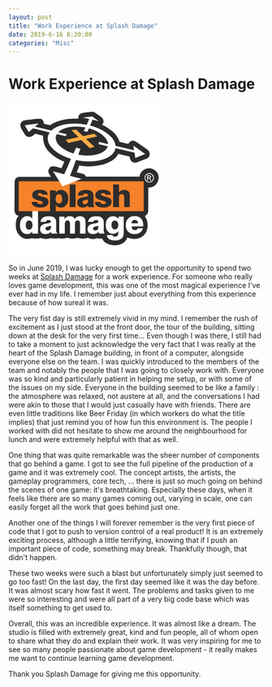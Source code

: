 ```yaml
---
layout: post
title: "Work Experience at Splash Damage"
date: 2019-6-16 8:20:00
categories: "Misc"
---
```


# Work Experience at Splash Damage

![photo](/assets/300px-Splash_Damage_logo.png)

So in June 2019, I was lucky enough to get the opportunity to spend two weeks at [Splash Damage](https://www.splashdamage.com/) for a work experience. For someone who really loves game development, this was one of the most magical experience I've ever had in my life. I remember just about everything from this experience because of how sureal it was.

The very fist day is still extremely vivid in my mind. I remember the rush of excitement as I just stood at the front door, the tour of the building, sitting down at the desk for the very first time... Even though I was there, I still had to take a moment to just acknowledge the very fact that I was really at the heart of the Splash Damage building, in front of a computer, alongside everyone else on the team. I was quickly introduced to the members of the team and notably the people that I was going to closely work with. Everyone was so kind and particularly patient in helping me setup, or with some of the issues on my side. Everyone in the building seemed to be like a family : the atmosphere was relaxed, not austere at all, and the conversations I had were akin to those that I would just casually have with friends. There are even little traditions like Beer Friday (in which workers do what the title implies) that just remind you of how fun this environment is. The people I worked with did not hesitate to show me around the neighbourhood for lunch and were extremely helpful with that as well.

One thing that was quite remarkable was the sheer number of components that go behind a game. I got to see the full pipeline of the production of a game and it was extremely cool. The concept artists, the artists, the gameplay programmers, core tech, ... there is just so much going on behind the scenes of one game: it's breathtaking. Especially these days, when it feels like there are so many games coming out, varying in scale, one can easily forget all the work that goes behind just one.

Another one of the things I will forever remember is the very first piece of code that I got to push to version control of a real product! It is an extremely exciting process, although a little terrifying, knowing that if I push an important piece of code, something may break. Thankfully though, that didn't happen.

These two weeks were such a blast but unfortunately simply just seemed to go too fast! On the last day, the first day seemed like it was the day before. It was almost scary how fast it went. The problems and tasks given to me were so interesting and were all part of a very big code base which was itself something to get used to.

Overall, this was an incredible experience. It was almost like a dream. The studio is filled with extremely great, kind and fun people, all of whom open to share what they do and explain their work. It was  very inspiring for me to see so many people passionate about game development - it really makes me want to continue learning game development.

Thank you Splash Damage for giving me this opportunity. 